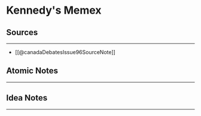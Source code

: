 # Kennedy's Memex

## Sources
--- 
* [[@canadaDebatesIssue96SourceNote]]

## Atomic Notes 
---


## Idea Notes
---

